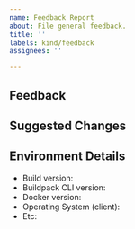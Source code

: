```yaml
---
name: Feedback Report
about: File general feedback.
title: ''
labels: kind/feedback
assignees: ''

---
```


<!-- Please search for any existing issues related to your feedback before creating a new one -->

## Feedback

<!-- Leave feedback here -->

## Suggested Changes

<!-- If applicable, leave details on suggestions for change -->

## Environment Details

* Build version:
* Buildpack CLI version:
* Docker version:
* Operating System (client):
* Etc:
